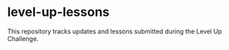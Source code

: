 # level-up-lessons
This repository tracks updates and lessons submitted during the Level Up Challenge.
